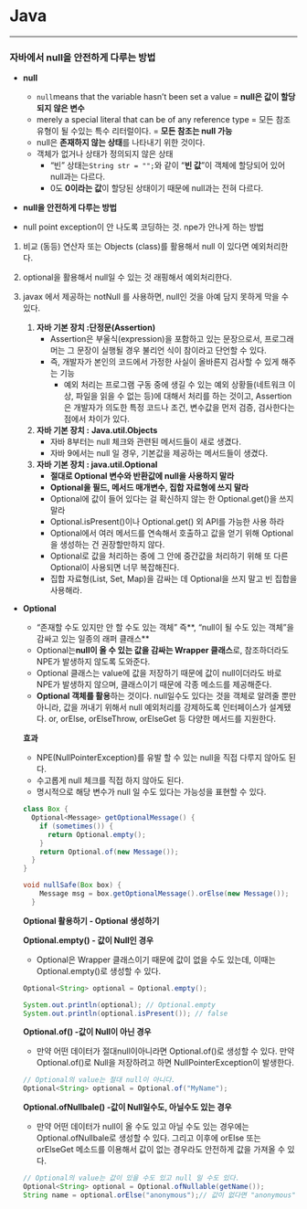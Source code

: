    # Java

---
### 자바에서 null을 안전하게 다루는 방법

- **null**
    - `null`means that the variable hasn’t been set a value = **null은 값이 할당되지 않은 변수**
    - merely a special literal that can be of any reference type = 모든 참조 유형이 될 수있는 특수 리터럴이다. = **모든 참조는 null 가능**
    - null은 **존재하지 않는 상태**를 나타내기 위한 것이다.
    - 객체가 없거나 상태가 정의되지 않은 상태
        - “빈” 상태는`String str = "";`와 같이 “**빈 값**”이 객체에 할당되어 있어 null과는 다르다.
        - 0도 **0이라는 값**이 할당된 상태이기 때문에 null과는 전혀 다르다.
      
- **null을 안전하게 다루는 방법**
- null point exception이 안 나도록 코딩하는 것. npe가 안나게 하는 방법
1. 비교 (동등) 연산자 또는 Objects (class)를 활용해서 null 이 있다면  예외처리한다.
2. optional을 활용해서 null일 수 있는 것 래핑해서 예외처리한다.
3. javax 에서 제공하는 notNull 를 사용하면, null인 것을 아예 담지 못하게 막을 수 있다.

    1. **자바 기본 장치 :단정문(Assertion)**
        - Assertion은 부울식(expression)을 포함하고 있는 문장으로서, 프로그래머는 그 문장이 실행될 경우 불리언 식이 참이라고 단언할 수 있다.
        - 즉, 개발자가 본인의 코드에서 가정한 사실이 올바른지 검사할 수 있게 해주는 기능
            - 예외 처리는 프로그램 구동 중에 생길 수 있는 예외 상황들(네트워크 이상, 파일을 읽을 수 없는 등)에 대해서 처리를 하는 것이고, Assertion은 개발자가 의도한 특정 코드나 조건, 변수값을 먼저 검증, 검사한다는 점에서 차이가 있다.
    2. **자바 기본 장치 :** **Java.util.Objects**
        - 자바 8부터는 null 체크와 관련된 메서드들이 새로 생겼다.
        - 자바 9에서는 null 일 경우, 기본값을 제공하는 메서드들이 생겼다.
    3. **자바 기본 장치 : java.util.Optional**
        - **절대로 Optional 변수와 반환값에 null을 사용하지 말라**
        - **Optional을 필드, 메서드 매개변수, 집합 자료형에 쓰지 말라**
        - Optional에 값이 들어 있다는 걸 확신하지 않는 한 Optional.get()을 쓰지 말라
        - Optional.isPresent()이나 Optional.get() 외 API를 가능한 사용 하라
        - Optional에서 여러 메서드를 연속해서 호출하고 값을 얻기 위해 Optional을 생성하는 건 권장할만하지 않다.
        - Optional로 값을 처리하는 중에 그 안에 중간값을 처리하기 위해 또 다른 Optional이 사용되면 너무 복잡해진다.
        - 집합 자료형(List, Set, Map)을 감싸는 데 Optional을 쓰지 말고 빈 집합을 사용해라.
- **Optional**
    - “존재할 수도 있지만 안 할 수도 있는 객체” 즉**, “null이 될 수도 있는 객체”을 감싸고 있는 일종의 래퍼 클래스**
    - Optional<T>는**null이 올 수 있는 값을 감싸는 Wrapper 클래스**로, 참조하더라도 NPE가 발생하지 않도록 도와준다.
    - Optional 클래스는 value에 값을 저장하기 때문에 값이 null이더라도 바로 NPE가 발생하지 않으며, 클래스이기 때문에 각종 메소드를 제공해준다.
    - **Optional 객체를 활용**하는 것이다. null일수도 있다는 것을 객체로 알려줄 뿐만 아니라, 값을 꺼내기 위해서 null 예외처리를 강제하도록 인터페이스가 설계됐다. or, orElse, orElseThrow, orElseGet 등 다양한 메서드를 지원한다.

  **효과**

    - NPE(NullPointerException)를 유발 할 수 있는 null을 직접 다루지 않아도 된다.
    - 수고롭게 null 체크를 직접 하지 않아도 된다.
    - 명시적으로 해당 변수가 null 일 수도 있다는 가능성을 표현할 수 있다.

    ```java
    class Box {
      Optional<Message> getOptionalMessage() {
        if (sometimes()) {
          return Optional.empty();
        }
        return Optional.of(new Message());
      }
    }
    ```

    ```java
    void nullSafe(Box box) {
        Message msg = box.getOptionalMessage().orElse(new Message());
      }
    ```

  **Optional 활용하기 - Optional 생성하기**

  **Optional.empty() - 값이 Null인 경우**

    - Optional은 Wrapper 클래스이기 때문에 값이 없을 수도 있는데, 이때는 Optional.empty()로 생성할 수 있다.

    ```java
    Optional<String> optional = Optional.empty();
    
    System.out.println(optional); // Optional.empty
    System.out.println(optional.isPresent()); // false
    ```

  **Optional.of() -값이 Null이 아닌 경우**

    - 만약 어떤 데이터가 절대null이아니라면 Optional.of()로 생성할 수 있다. 만약 Optional.of()로 Null을 저장하려고 하면 NullPointerException이 발생한다.

    ```java
    // Optional의 value는 절대 null이 아니다.
    Optional<String> optional = Optional.of("MyName");
    ```

  **Optional.ofNullbale() -값이 Null일수도, 아닐수도 있는 경우**

    - 만약 어떤 데이터가 null이 올 수도 있고 아닐 수도 있는 경우에는 Optional.ofNullbale로 생성할 수 있다. 그리고 이후에 orElse 또는 orElseGet 메소드를 이용해서 값이 없는 경우라도 안전하게 값을 가져올 수 있다.

    ```java
    // Optional의 value는 값이 있을 수도 있고 null 일 수도 있다.
    Optional<String> optional = Optional.ofNullable(getName());
    String name = optional.orElse("anonymous");// 값이 없다면 "anonymous" 를 리턴
    ```
